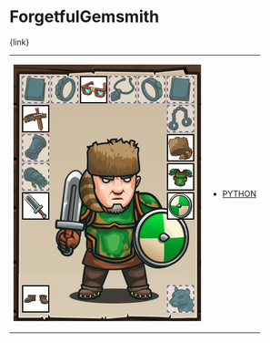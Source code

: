 # ForgetfulGemsmith 

{link}
<table>
<tr>
<td>

![Hero Picture](hero.png?raw=true "Hero Picture")

</td>
<td>
<ul>
<li>

[PYTHON](ForgetfulGemsmith.py)

</li>
</td>
</tr>
<table>